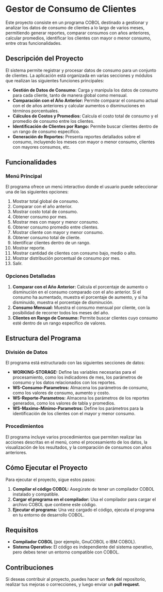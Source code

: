 # Gestor de Consumo de Clientes

Este proyecto consiste en un programa COBOL destinado a gestionar y analizar los datos de consumo de clientes a lo largo de varios meses, permitiendo generar reportes, comparar consumos con años anteriores, calcular promedios, identificar los clientes con mayor o menor consumo, entre otras funcionalidades.

## Descripción del Proyecto

El sistema permite registrar y procesar datos de consumo para un conjunto de clientes. La aplicación está organizada en varias secciones y módulos que realizan las siguientes funciones principales:

- **Gestión de Datos de Consumo:** Carga y manipula los datos de consumo para cada cliente, tanto de manera global como mensual.
- **Comparación con el Año Anterior:** Permite comparar el consumo actual con el de años anteriores y calcular aumentos o disminuciones en términos porcentuales.
- **Cálculos de Costos y Promedios:** Calcula el costo total de consumo y el promedio de consumo entre los clientes.
- **Identificación de Clientes por Rango:** Permite buscar clientes dentro de un rango de consumo específico.
- **Generación de Reportes:** Presenta reportes detallados sobre el consumo, incluyendo los meses con mayor o menor consumo, clientes con mayores consumos, etc.

## Funcionalidades

### Menú Principal
El programa ofrece un menú interactivo donde el usuario puede seleccionar una de las siguientes opciones:

1. Mostrar total global de consumo.
2. Comparar con el año anterior.
3. Mostrar costo total de consumo.
4. Obtener consumo por mes.
5. Mostrar mes con mayor y menor consumo.
6. Obtener consumo promedio entre clientes.
7. Mostrar cliente con mayor y menor consumo.
8. Obtener consumo total de cliente.
9. Identificar clientes dentro de un rango.
10. Mostrar reporte.
11. Mostrar cantidad de clientes con consumo bajo, medio o alto.
12. Mostrar distribución porcentual de consumo por mes.
13. Salir.

### Opciones Detalladas

1. **Comparar con el Año Anterior:** Calcula el porcentaje de aumento o disminución en el consumo comparado con el año anterior. Si el consumo ha aumentado, muestra el porcentaje de aumento, y si ha disminuido, muestra el porcentaje de disminución.
2. **Consumo Mensual:** Muestra el consumo mensual por cliente, con la posibilidad de recorrer todos los meses del año.
3. **Clientes en Rango de Consumo:** Permite buscar clientes cuyo consumo esté dentro de un rango específico de valores.

## Estructura del Programa

### División de Datos

El programa está estructurado con las siguientes secciones de datos:

- **WORKING-STORAGE:** Define las variables necesarias para el procesamiento, como los indicadores de mes, los parámetros de consumo y los datos relacionados con los reportes.
- **WS-Consumo-Parametros:** Almacena los parámetros de consumo, como los valores de consumo, aumento y costo.
- **WS-Reporte-Parametros:** Almacena los parámetros de los reportes generados, como los valores de tabla y promedios.
- **WS-Maximo-Minimo-Parametros:** Define los parámetros para la identificación de los clientes con el mayor y menor consumo.

### Procedimientos

El programa incluye varios procedimientos que permiten realizar las acciones descritas en el menú, como el procesamiento de los datos, la visualización de los resultados, y la comparación de consumos con años anteriores.

## Cómo Ejecutar el Proyecto

Para ejecutar el proyecto, sigue estos pasos:

1. **Compilar el código COBOL:** Asegúrate de tener un compilador COBOL instalado y compatible.
2. **Cargar el programa en el compilador:** Usa el compilador para cargar el archivo COBOL que contiene este código.
3. **Ejecutar el programa:** Una vez cargado el código, ejecuta el programa en tu entorno de desarrollo COBOL.

## Requisitos

- **Compilador COBOL** (por ejemplo, GnuCOBOL o IBM COBOL).
- **Sistema Operativo:** El código es independiente del sistema operativo, pero debes tener un entorno compatible con COBOL.

## Contribuciones

Si deseas contribuir al proyecto, puedes hacer un **fork** del repositorio, realizar tus mejoras o correcciones, y luego enviar un **pull request**.

